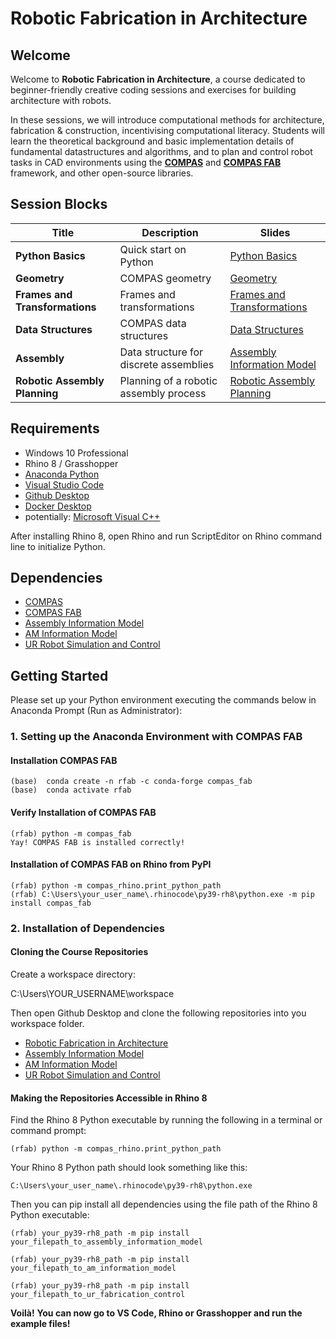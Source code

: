 # Robotic Fabrication in Architecture

## Welcome

Welcome to **Robotic Fabrication in Architecture**, a course dedicated to beginner-friendly creative coding sessions and exercises for building architecture with robots.

In these sessions, we will introduce computational methods for architecture, fabrication & construction, incentivising computational literacy. Students will learn the theoretical background and basic implementation details of fundamental datastructures and algorithms, and to plan and control robot tasks in CAD environments using the **[COMPAS](https://compas-dev.github.io/)** and **[COMPAS FAB](https://gramaziokohler.github.io/compas_fab/latest/)** framework, and other open-source libraries.


## Session Blocks

Title | Description | Slides  
----- | ----------- | ------
**Python Basics** | Quick start on Python | [Python Basics](https://docs.google.com/presentation/d/1WHFK_gnQg8jOp2D4GcX2HFWUhVAizvreffQBoUX3fVA/edit?usp=sharing)
**Geometry** | COMPAS geometry  | [Geometry](https://docs.google.com/presentation/d/1B_O2qr_oV_Olf64CaTKgPp1fjy4Z61LwsM8OHDhlvyQ/edit?usp=sharing)
**Frames and Transformations** | Frames and transformations  | [Frames and Transformations](https://docs.google.com/presentation/d/1eXnclwxPe9wMHOsk25_IeLtQKK4OSs0BAjjTEWq7eF0/edit?usp=sharing)
**Data Structures** | COMPAS data structures  | [Data Structures]()
**Assembly** | Data structure for discrete assemblies  | [Assembly Information Model](https://docs.google.com/presentation/d/1EY5Ea9krgYT-yRucCcFmTMQWmW_tOlGJl_jmRUxw_n0/edit?usp=sharing)
**Robotic Assembly Planning** | Planning of a robotic assembly process | [Robotic Assembly Planning](https://docs.google.com/presentation/d/12F6xKzHDyGBA3t_Fu9rLMx7adLqFSEUbz4777dxN2UM/edit?usp=sharing)


## Requirements

* Windows 10 Professional
* Rhino 8 / Grasshopper
* [Anaconda Python](https://www.anaconda.com/download)
* [Visual Studio Code](https://code.visualstudio.com/)
* [Github Desktop](https://desktop.github.com/)
* [Docker Desktop](https://www.docker.com/products/docker-desktop)
* potentially: [Microsoft Visual C++](https://www.scivision.dev/python-windows-visual-c-14-required/)

After installing Rhino 8, open Rhino and run ScriptEditor on Rhino command line to initialize Python.

## Dependencies

* [COMPAS](https://compas-dev.github.io/)
* [COMPAS FAB](https://gramaziokohler.github.io/compas_fab/latest/)
* [Assembly Information Model](https://github.com/augmentedfabricationlab/assembly_information_model_2)
* [AM Information Model](https://github.com/augmentedfabricationlab/am_information_model_2)
* [UR Robot Simulation and Control](https://github.com/augmentedfabricationlab/ur_fabrication_control)

## Getting Started

Please set up your Python environment executing the commands below in Anaconda Prompt (Run as Administrator):

### 1. Setting up the Anaconda Environment with COMPAS FAB

#### Installation COMPAS FAB
    
    (base)  conda create -n rfab -c conda-forge compas_fab
    (base)  conda activate rfab

#### Verify Installation of COMPAS FAB

    (rfab) python -m compas_fab
    Yay! COMPAS FAB is installed correctly!   

#### Installation of COMPAS FAB on Rhino from PyPI

    (rfab) python -m compas_rhino.print_python_path
    (rfab) C:\Users\your_user_name\.rhinocode\py39-rh8\python.exe -m pip install compas_fab


### 2. Installation of Dependencies


#### Cloning the Course Repositories

Create a workspace directory:

C:\Users\YOUR_USERNAME\workspace

Then open Github Desktop and clone the following repositories into you workspace folder.

* [Robotic Fabrication in Architecture](https://github.com/le-ar-n/robotic_fabrication_in_architecture) 
* [Assembly Information Model](https://github.com/augmentedfabricationlab/assembly_information_model_2)
* [AM Information Model](https://github.com/augmentedfabricationlab/am_information_model_2)
* [UR Robot Simulation and Control](https://github.com/augmentedfabricationlab/ur_fabrication_control)


#### Making the Repositories Accessible in Rhino 8

Find the Rhino 8 Python executable by running the following in a terminal or command prompt:

    (rfab) python -m compas_rhino.print_python_path

Your Rhino 8 Python path should look something like this:

    C:\Users\your_user_name\.rhinocode\py39-rh8\python.exe
    

Then you can pip install all dependencies using the file path of the Rhino 8 Python executable:

    (rfab) your_py39-rh8_path -m pip install your_filepath_to_assembly_information_model

    (rfab) your_py39-rh8_path -m pip install your_filepath_to_am_information_model

    (rfab) your_py39-rh8_path -m pip install your_filepath_to_ur_fabrication_control

**Voilà!**
**You can now go to VS Code, Rhino or Grasshopper and run the example files!**
